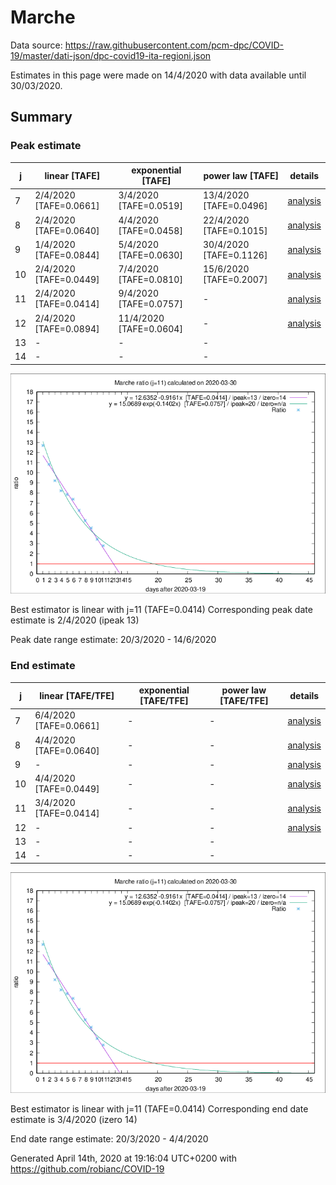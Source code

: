 # Marche


Data source: https://raw.githubusercontent.com/pcm-dpc/COVID-19/master/dati-json/dpc-covid19-ita-regioni.json

Estimates in this page were made on 14/4/2020 with data available until 30/03/2020.


## Summary 

### Peak estimate 
|j|linear [TAFE]|exponential [TAFE]|power law [TAFE]|details|
|---|----|-----------|---------|-------|
|7|2/4/2020 [TAFE=0.0661]|3/4/2020 [TAFE=0.0519]|13/4/2020 [TAFE=0.0496]|[analysis](COVID-19_marche_j7_2020-03-30.md)|
|8|2/4/2020 [TAFE=0.0640]|4/4/2020 [TAFE=0.0458]|22/4/2020 [TAFE=0.1015]|[analysis](COVID-19_marche_j8_2020-03-30.md)|
|9|1/4/2020 [TAFE=0.0844]|5/4/2020 [TAFE=0.0630]|30/4/2020 [TAFE=0.1126]|[analysis](COVID-19_marche_j9_2020-03-30.md)|
|10|2/4/2020 [TAFE=0.0449]|7/4/2020 [TAFE=0.0810]|15/6/2020 [TAFE=0.2007]|[analysis](COVID-19_marche_j10_2020-03-30.md)|
|11|2/4/2020 [TAFE=0.0414]|9/4/2020 [TAFE=0.0757]|-|[analysis](COVID-19_marche_j11_2020-03-30.md)|
|12|2/4/2020 [TAFE=0.0894]|11/4/2020 [TAFE=0.0604]|-|[analysis](COVID-19_marche_j12_2020-03-30.md)|
|13|-|-|-||
|14|-|-|-||

![best peak estimate](COVID-19_marche_j11_2020-03-30.png)

Best estimator is linear with j=11 (TAFE=0.0414)
Corresponding peak date estimate is 2/4/2020 (ipeak 13)


Peak date range estimate: 20/3/2020 - 14/6/2020

### End estimate 
|j|linear [TAFE/TFE]|exponential [TAFE/TFE]|power law [TAFE/TFE]|details|
|---|----|-----------|---------|-------|
|7|6/4/2020 [TAFE=0.0661]|-|-|[analysis](COVID-19_marche_j7_2020-03-30.md)|
|8|4/4/2020 [TAFE=0.0640]|-|-|[analysis](COVID-19_marche_j8_2020-03-30.md)|
|9|-|-|-|[analysis](COVID-19_marche_j9_2020-03-30.md)|
|10|4/4/2020 [TAFE=0.0449]|-|-|[analysis](COVID-19_marche_j10_2020-03-30.md)|
|11|3/4/2020 [TAFE=0.0414]|-|-|[analysis](COVID-19_marche_j11_2020-03-30.md)|
|12|-|-|-|[analysis](COVID-19_marche_j12_2020-03-30.md)|
|13|-|-|-||
|14|-|-|-||

![best zero estimate](COVID-19_marche_j11_2020-03-30.png)

Best estimator is linear with j=11 (TAFE=0.0414)
Corresponding end date estimate is 3/4/2020 (izero 14)


End date range estimate: 20/3/2020 - 4/4/2020

Generated April 14th, 2020 at 19:16:04 UTC+0200 with https://github.com/robianc/COVID-19
